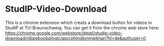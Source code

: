 # StudIP-Video-Download
This is a chrome extension which creats a download button for videos in StudIP at TU-Braunschweig.
You can get it from the chrome web store here:
https://chrome.google.com/webstore/detail/studip-video-download/nlbpeboobplnglcgpocphmdkmmjekhan?hl=de&authuser=0
